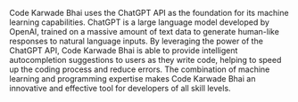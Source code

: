 Code Karwade Bhai uses the ChatGPT API as the foundation for its machine learning capabilities. ChatGPT is a large language model developed by OpenAI, trained on a massive amount of text data to generate human-like responses to natural language inputs. By leveraging the power of the ChatGPT API, Code Karwade Bhai is able to provide intelligent autocompletion suggestions to users as they write code, helping to speed up the coding process and reduce errors. The combination of machine learning and programming expertise makes Code Karwade Bhai an innovative and effective tool for developers of all skill levels.
